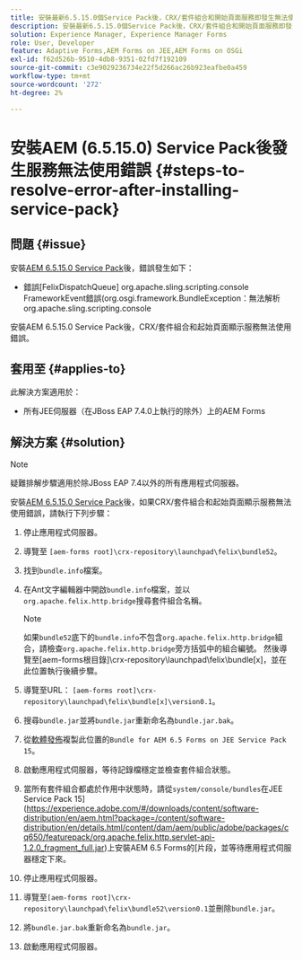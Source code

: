 ```yaml
---
title: 安裝最新6.5.15.0個Service Pack後，CRX/套件組合和開始頁面服務即發生無法使用的錯誤
description: 安裝最新6.5.15.0個Service Pack後，CRX/套件組合和開始頁面服務即發生無法使用的錯誤
solution: Experience Manager, Experience Manager Forms
role: User, Developer
feature: Adaptive Forms,AEM Forms on JEE,AEM Forms on OSGi
exl-id: f62d526b-9510-4db8-9351-02fd7f192109
source-git-commit: c3e9029236734e22f5d266ac26b923eafbe0a459
workflow-type: tm+mt
source-wordcount: '272'
ht-degree: 2%

---
```


# 安裝AEM (6.5.15.0) Service Pack後發生服務無法使用錯誤 {#steps-to-resolve-error-after-installing-service-pack}

## 問題 {#issue}

安裝[AEM 6.5.15.0 Service Pack](https://experience.adobe.com/#/downloads/content/software-distribution/en/aem.html?package=/content/software-distribution/en/details.html/content/dam/aem/public/adobe/packages/cq650/servicepack/aem-service-pkg-6.5.15.0.zip)後，錯誤發生如下：
* 錯誤[FelixDispatchQueue] org.apache.sling.scripting.console FrameworkEvent錯誤(org.osgi.framework.BundleException：無法解析org.apache.sling.scripting.console

安裝AEM 6.5.15.0 Service Pack後，CRX/套件組合和起始頁面顯示服務無法使用錯誤。

## 套用至 {#applies-to}

此解決方案適用於：
* 所有JEE伺服器（在JBoss EAP 7.4.0上執行的除外）上的AEM Forms

## 解決方案 {#solution}

>[!NOTE]
>
>疑難排解步驟適用於除JBoss EAP 7.4以外的所有應用程式伺服器。

安裝[AEM 6.5.15.0 Service Pack](https://experience.adobe.com/#/downloads/content/software-distribution/en/aem.html?package=/content/software-distribution/en/details.html/content/dam/aem/public/adobe/packages/cq650/servicepack/aem-service-pkg-6.5.15.0.zip)後，如果CRX/套件組合和起始頁面顯示服務無法使用錯誤，請執行下列步驟：

1. 停止應用程式伺服器。
1. 導覽至 `[aem-forms root]\crx-repository\launchpad\felix\bundle52`。
1. 找到`bundle.info`檔案。
1. 在Ant文字編輯器中開啟`bundle.info`檔案，並以`org.apache.felix.http.bridge`搜尋套件組合名稱。

   >[!NOTE]
   >
   >如果`bundle52`底下的`bundle.info`不包含`org.apache.felix.http.bridge`組合，請檢查`org.apache.felix.http.bridge`旁方括弧中的組合編號。 然後導覽至[aem-forms根目錄]\crx-repository\launchpad\felix\bundle[x]，並在此位置執行後續步驟。

1. 導覽至URL： `[aem-forms root]\crx-repository\launchpad\felix\bundle[x]\version0.1`。
1. 搜尋`bundle.jar`並將`bundle.jar`重新命名為`bundle.jar.bak`。
1. 從[軟體發佈](https://experience.adobe.com/#/downloads/content/software-distribution/en/aem.html?package=/content/software-distribution/en/details.html/content/dam/aem/public/adobe/packages/cq650/featurepack/bundle.jar)複製此位置的`Bundle for AEM 6.5 Forms on JEE Service Pack 15`。
1. 啟動應用程式伺服器，等待記錄檔穩定並檢查套件組合狀態。
1. 當所有套件組合都處於作用中狀態時，請從`system/console/bundles`在JEE Service Pack 15](https://experience.adobe.com/#/downloads/content/software-distribution/en/aem.html?package=/content/software-distribution/en/details.html/content/dam/aem/public/adobe/packages/cq650/featurepack/org.apache.felix.http.servlet-api-1.2.0_fragment_full.jar)上安裝AEM 6.5 Forms的[片段，並等待應用程式伺服器穩定下來。
1. 停止應用程式伺服器。
1. 導覽至`[aem-forms root]\crx-repository\launchpad\felix\bundle52\version0.1`並刪除`bundle.jar`。
1. 將`bundle.jar.bak`重新命名為`bundle.jar`。
1. 啟動應用程式伺服器。
